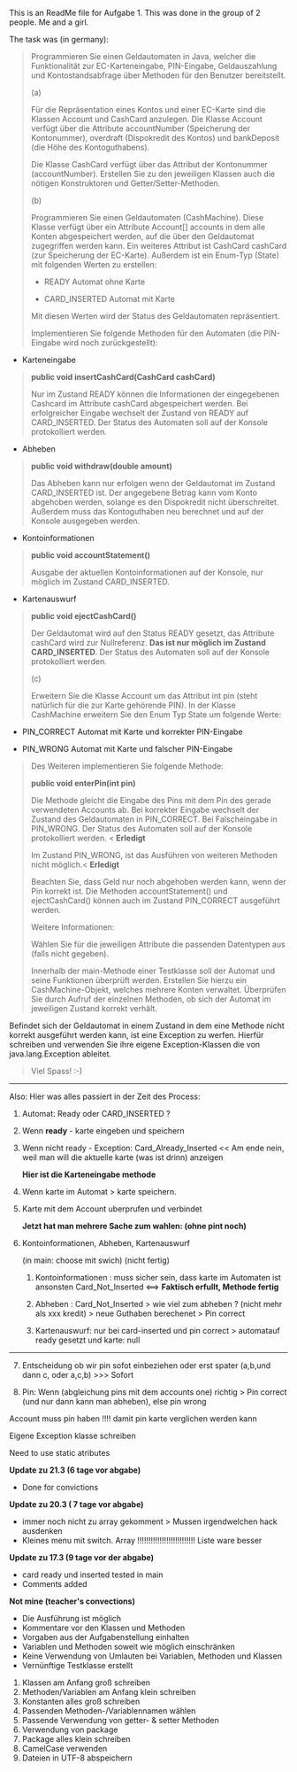 This is an ReadMe file for Aufgabe 1. This was done in the group of 2 people. Me and a girl.

The task was (in germany):

> Programmieren Sie einen Geldautomaten in Java, welcher die Funktionalität zur EC-Karteneingabe, PIN-Eingabe, Geldauszahlung und Kontostandsabfrage über Methoden für den Benutzer bereitstellt.
> 
> (a)
> 
> Für die Repräsentation eines Kontos und einer EC-Karte sind die Klassen Account und CashCard anzulegen. Die Klasse Account verfügt über die Attribute accountNumber (Speicherung der Kontonummer), overdraft (Dispokredit des Kontos) und bankDeposit (die Höhe des Kontoguthabens).
> 
> Die Klasse CashCard verfügt über das Attribut der Kontonummer (accountNumber). Erstellen Sie zu den jeweiligen Klassen auch die nötigen Konstruktoren und Getter/Setter-Methoden.
> 
> (b)
> 
> Programmieren Sie einen Geldautomaten (CashMachine). Diese Klasse verfügt über ein Attribute Account[] accounts in dem alle Konten abgespeichert werden, auf die über den Geldautomat zugegriffen werden kann. Ein weiteres Attribut ist CashCard cashCard (zur Speicherung der EC-Karte). Außerdem ist ein Enum-Typ (State) mit folgenden Werten zu erstellen:
> 
>  
> - READY Automat ohne Karte
>  
> - CARD_INSERTED Automat mit Karte
> 
> Mit diesen Werten wird der Status des Geldautomaten repräsentiert.
> 
> Implementieren Sie folgende Methoden für den Automaten (die PIN-Eingabe wird noch zurückgestellt):
> 
> 
-  Karteneingabe
> 
> **public void insertCashCard(CashCard cashCard)**
> 
> Nur im Zustand READY können die Informationen der eingegebenen Cashcard im Attribute cashCard abgespeichert werden. Bei erfolgreicher Eingabe wechselt der Zustand von READY auf CARD_INSERTED. Der Status des Automaten soll auf der Konsole protokolliert werden.
> 
> 
-    Abheben
> 
> **public void withdraw(double amount)**
> 
> Das Abheben kann nur erfolgen wenn der Geldautomat im Zustand CARD_INSERTED ist. Der angegebene Betrag kann vom Konto abgehoben werden, solange es den Dispokredit nicht überschreitet. Außerdem muss das Kontoguthaben neu berechnet und auf der Konsole ausgegeben werden.
> 
> 
-  Kontoinformationen
> 
> **public void accountStatement()**
> 
> Ausgabe der aktuellen Kontoinformationen auf der Konsole, nur möglich im Zustand CARD_INSERTED.
> 
>
-  Kartenauswurf
> 
> **public void ejectCashCard()**
> 
> Der Geldautomat wird auf den Status READY gesetzt, das Attribute cashCard wird zur Nullreferenz. **Das ist nur möglich im Zustand CARD_INSERTED**. Der Status des Automaten soll auf der Konsole protokolliert werden.
> 
> (c)
> 
> Erweitern Sie die Klasse Account um das Attribut int pin (steht natürlich für die zur Karte gehörende PIN). In der Klasse CashMachine erweitern Sie den Enum Typ State um folgende Werte:
> 
> 
- PIN_CORRECT Automat mit Karte und korrekter PIN-Eingabe
> 
> 
- PIN_WRONG Automat mit Karte und falscher PIN-Eingabe
> 
> Des Weiteren implementieren Sie folgende Methode:
> 
>  **public void enterPin(int pin)**
> 
> Die Methode gleicht die Eingabe des Pins mit dem Pin des gerade verwendeten Accounts ab. Bei korrekter Eingabe wechselt der Zustand des Geldautomaten in PIN_CORRECT. Bei Falscheingabe in PIN_WRONG. Der Status des Automaten soll auf der Konsole protokolliert werden. < **Erledigt**
> 
> Im Zustand PIN_WRONG, ist das Ausführen von weiteren Methoden nicht möglich.< **Erledigt**
> 
> Beachten Sie, dass Geld nur noch abgehoben werden kann, wenn der Pin korrekt ist. Die Methoden accountStatement() und ejectCashCard() können auch im Zustand PIN_CORRECT ausgeführt werden.
> 
> Weitere Informationen:
> 
> Wählen Sie für die jeweiligen Attribute die passenden Datentypen aus (falls nicht gegeben).
> 
> Innerhalb der main-Methode einer Testklasse soll der Automat und seine Funktionen überprüft werden. Erstellen Sie hierzu ein CashMachine-Objekt, welches mehrere Konten verwaltet. Überprüfen Sie durch Aufruf der einzelnen Methoden, ob sich der Automat im jeweiligen Zustand korrekt verhält.
> 
Befindet sich der Geldautomat in einem Zustand in dem eine Methode nicht korrekt ausgeführt werden kann, ist eine Exception zu werfen. Hierfür schreiben und verwenden Sie ihre eigene Exception-Klassen die von  java.lang.Exception ableitet.

> Viel Spass! :-)

----------------------------
Also:
Hier was alles passiert in der Zeit des Process:

1.  Automat: Ready oder CARD_INSERTED ?
2.  Wenn **ready** -  karte eingeben und speichern
3.  Wenn nicht ready - Exception: Card_Already_Inserted << Am ende nein, weil man will die aktuelle karte (was ist drinn) anzeigen

	
	**Hier ist die Karteneingabe methode**


4.  Wenn karte im Automat > karte speichern.
5.  Karte mit dem Account uberprufen und verbindet

 	**Jetzt hat man mehrere Sache zum wahlen: (ohne pint noch)** 

6. 	Kontoinformationen, Abheben, Kartenauswurf

	(in main: choose mit swich) (nicht fertig)
	
	1) Kontoinformationen : muss sicher sein, dass karte im Automaten ist ansonsten Card_Not_Inserted <==> **Faktisch erfullt, Methode fertig** 

	2) Abheben : Card_Not_Inserted > wie viel zum abheben ? (nicht mehr als xxx kredit) > neue Guthaben berechenet > Pin correct 

	3) Kartenauswurf: nur bei card-inserted und pin correct > automatauf ready gesetzt und karte: null
__________________
7.  Entscheidung ob wir pin sofot einbeziehen oder erst spater (a,b,und dann c, oder a,c,b) >>> Sofort

8.  Pin: Wenn (abgleichung pins mit dem accounts one) richtig > Pin correct (und nur dann kann man abheben), else pin wrong 

Account muss pin haben !!!! damit pin karte verglichen werden kann

Eigene Exception klasse schreiben

Need to use static atributes

**Update zu 21.3 (6 tage vor abgabe)** 

- Done for convictions

**Update zu 20.3 ( 7 tage vor abgabe)**

- immer noch nicht zu array gekomment > Mussen irgendwelchen hack ausdenken
- Kleines menu mit switch. Array !!!!!!!!!!!!!!!!!!!!!!!!!! Liste ware besser

**Update zu 17.3 (9 tage vor der abgabe)**

- card ready und inserted tested in main
- Comments added


**Not mine (teacher's convections)**

- Die Ausführung ist möglich
- Kommentare vor den Klassen und Methoden
- Vorgaben aus der Aufgabenstellung einhalten
- Variablen und Methoden soweit wie möglich einschränken
- Keine Verwendung von Umlauten bei Variablen, Methoden und Klassen
- Vernünftige Testklasse erstellt
1. Klassen am Anfang groß schreiben
1. Methoden/Variablen am Anfang klein schreiben
1. Konstanten alles groß schreiben
1. Passenden Methoden-/Variablennamen wählen
1. Passende Verwendung von getter- & setter Methoden
1. Verwendung von package
1. Package alles klein schreiben
1. CamelCase verwenden
1. Dateien in UTF-8 abspeichern